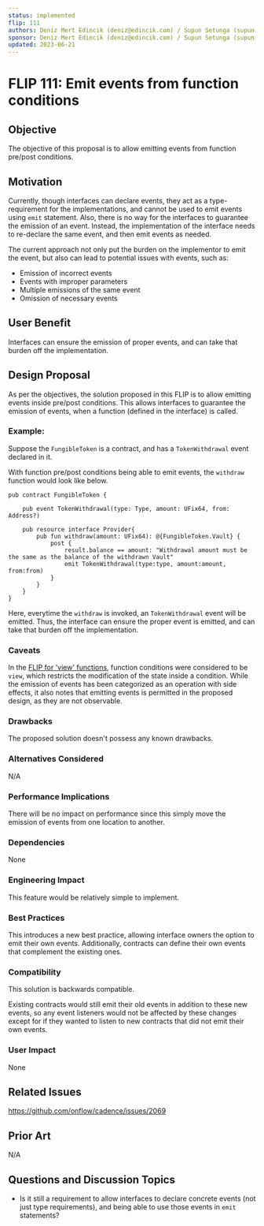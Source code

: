 ```yaml
---
status: implemented
flip: 111
authors: Deniz Mert Edincik (deniz@edincik.com) / Supun Setunga (supun.setunga@dapperlabs.com)
sponsor: Deniz Mert Edincik (deniz@edincik.com) / Supun Setunga (supun.setunga@dapperlabs.com)
updated: 2023-06-21
---
```


# FLIP 111: Emit events from function conditions

## Objective

The objective of this proposal is to allow emitting events from function pre/post conditions.

## Motivation

Currently, though interfaces can declare events, they act as a type-requirement for the implementations,
and cannot be used to emit events using `emit` statement.
Also, there is no way for the interfaces to guarantee the emission of an event.
Instead, the implementation of the interface needs to re-declare the same event, and then emit events as needed.

The current approach not only put the burden on the implementor to emit the event,
but also can lead to potential issues with events, such as:
- Emission of incorrect events
- Events with improper parameters
- Multiple emissions of the same event
- Omission of necessary events

## User Benefit

Interfaces can ensure the emission of proper events, and can take that burden off the implementation.

## Design Proposal

As per the objectives, the solution proposed in this FLIP is to allow emitting events inside pre/post conditions.
This allows interfaces to guarantee the emission of events, when a function (defined in the interface) is called.

### Example:

Suppose the `FungibleToken` is a contract, and has a `TokenWithdrawal` event declared in it.

With function pre/post conditions being able to emit events, the `withdraw` function would look like below.

```cadence 
pub contract FungibleToken {
   
    pub event TokenWithdrawal(type: Type, amount: UFix64, from: Address?)
   
    pub resource interface Provider{ 
        pub fun withdraw(amount: UFix64): @{FungibleToken.Vault} { 
            post { 
                result.balance == amount: "Withdrawal amount must be the same as the balance of the withdrawn Vault"
                emit TokenWithdrawal(type:type, amount:amount, from:from) 
            } 
        } 
    }
}
```

Here, everytime the `withdraw` is invoked, an `TokenWithdrawal` event will be emitted.
Thus, the interface can ensure the proper event is emitted, and can take that burden off the implementation.

### Caveats

In the [FLIP for 'view' functions](https://github.com/onflow/flips/blob/main/cadence/20220715-cadence-purity-analysis.md),
function conditions were considered to be `view`, which restricts the modification of the state inside a condition.
While the emission of events has been categorized as an operation with side effects, it also notes that emitting events
is permitted in the proposed design, as they are not observable.

### Drawbacks

The proposed solution doesn't possess any known drawbacks.

### Alternatives Considered

N/A

### Performance Implications

There will be no impact on performance since this simply move the emission of events from one location to another.

### Dependencies

None

### Engineering Impact

This feature would be relatively simple to implement.

### Best Practices

This introduces a new best practice, allowing interface owners the option to emit their own events.
Additionally, contracts can define their own events that complement the existing ones.

### Compatibility

This solution is backwards compatible.

Existing contracts would still emit their old events in addition to these new events, so any event listeners would not
be affected by these changes except for if they wanted to listen to new contracts that did not emit their own events.

### User Impact

None

## Related Issues

https://github.com/onflow/cadence/issues/2069

## Prior Art

N/A

## Questions and Discussion Topics

- Is it still a requirement to allow interfaces to declare concrete events (not just type requirements),
and being able to use those events in `emit` statements?
